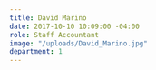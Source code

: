 ```yaml
---
title: David Marino
date: 2017-10-10 10:09:00 -04:00
role: Staff Accountant
image: "/uploads/David_Marino.jpg"
department: 1
---
```

